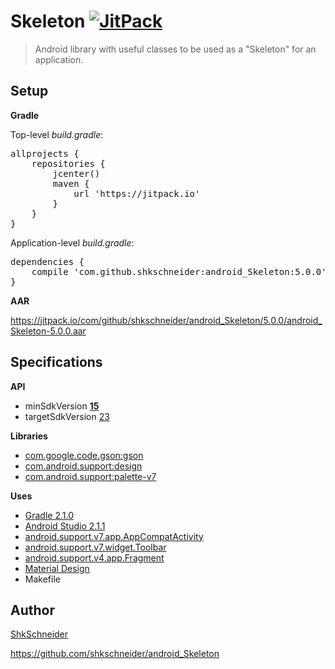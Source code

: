 Skeleton [![JitPack](https://jitpack.io/v/com.github.shkschneider/android_Skeleton.svg)](https://jitpack.io/#shkschneider/android_Skeleton/5.0.0)
========

> Android library with useful classes to be used as a "Skeleton" for an application.

Setup
-----

**Gradle**

Top-level *build.gradle*:

<pre>allprojects {
    repositories {
        jcenter()
        maven {
            url 'https://jitpack.io'
        }
    }
}</pre>

Application-level *build.gradle*:

<pre>dependencies {
    compile 'com.github.shkschneider:android_Skeleton:5.0.0'
}</pre>

**AAR**

https://jitpack.io/com/github/shkschneider/android_Skeleton/5.0.0/android_Skeleton-5.0.0.aar

Specifications
--------------

**API**

- minSdkVersion [**15**](https://developer.android.com/reference/android/os/Build.VERSION_CODES.html#ICE_CREAM_SANDWICH_MR1)
- targetSdkVersion [23](https://developer.android.com/reference/android/os/Build.VERSION_CODES.html#M)

**Libraries**


- [com.google.code.gson:gson](https://github.com/google/gson)
- [com.android.support:design](https://developer.android.com/topic/libraries/support-library/features.html#design)
- [com.android.support:palette-v7](https://developer.android.com/tools/support-library/features.html#v7-palette)

**Uses**

- [Gradle 2.1.0](http://tools.android.com/tech-docs/new-build-system)
- [Android Studio 2.1.1](https://developer.android.com/sdk/index.html)
- [android.support.v7.app.AppCompatActivity](https://developer.android.com/reference/android/support/v7/app/AppCompatActivity.html)
- [android.support.v7.widget.Toolbar](https://developer.android.com/reference/android/support/v7/widget/Toolbar.html)
- [android.support.v4.app.Fragment](https://developer.android.com/reference/android/support/v4/app/Fragment.html)
- [Material Design](http://www.google.com/design/spec/material-design/introduction.html)
- Makefile

Author
------

[ShkSchneider](https://shkschneider.me)

https://github.com/shkschneider/android_Skeleton
